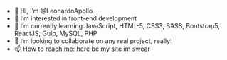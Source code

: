 - 👋 Hi, I’m @LeonardoApollo
- 👀 I’m interested in front-end development
- 🌱 I’m currently learning JavaScript, HTML-5, CSS3, SASS, Bootstrap5, ReactJS, Gulp, MySQL, PHP
- 💞️ I’m looking to collaborate on any real project, really!
- 📫 How to reach me: here be my site im swear

<!---
LeonardoApollo/LeonardoApollo is a ✨ special ✨ repository because its `README.md` (this file) appears on your GitHub profile.
You can click the Preview link to take a look at your changes.
--->
